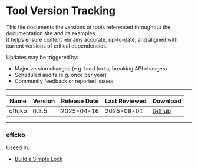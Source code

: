 # Tool Version Tracking

This file documents the versions of tools referenced throughout the documentation site and its examples.  
It helps ensure content remains accurate, up-to-date, and aligned with current versions of critical dependencies.

Updates may be triggered by:
- Major version changes (e.g. hard forks, breaking API changes)
- Scheduled audits (e.g. once per year)
- Community feedback or reported issues

---

| Name          | Version | Release Date | Last Reviewed | Download |
| ------------- | ------- | ------------ | ------------- | -------- |
| offckb        | 0.3.5   | 2025-04-16   | 2025-08-01    | [Github](https://github.com/ckb-devrel/offckb/releases/tag/v0.3.5) |

---

### offckb
Useed In:
* [Build a Simple Lock](website/docs/dapp/simple-lock.mdx)
